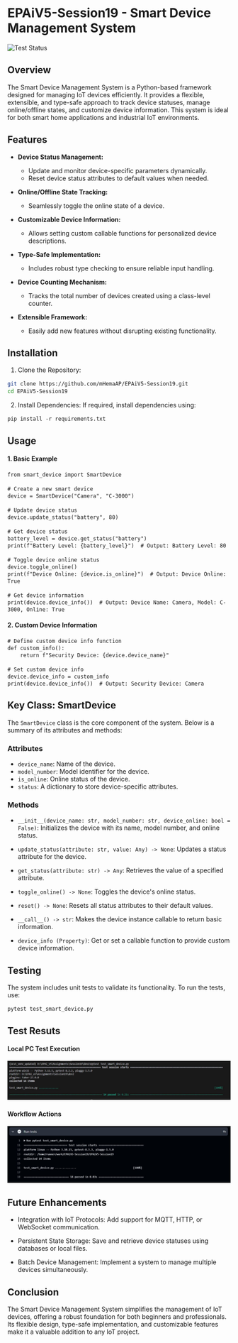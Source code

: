 # EPAiV5-Session19 - Smart Device Management System

![Test Status](https://github.com/mHemaAP/EPAiV5-Session19/actions/workflows/python-app-1.yml/badge.svg)

## Overview
The Smart Device Management System is a Python-based framework designed for managing IoT devices efficiently. It provides a flexible, extensible, and type-safe approach to track device statuses, manage online/offline states, and customize device information. This system is ideal for both smart home applications and industrial IoT environments.

## Features

- **Device Status Management:**

  - Update and monitor device-specific parameters dynamically.
  - Reset device status attributes to default values when needed.

- **Online/Offline State Tracking:**

  - Seamlessly toggle the online state of a device.

- **Customizable Device Information:**

  - Allows setting custom callable functions for personalized device descriptions.

- **Type-Safe Implementation:**

  - Includes robust type checking to ensure reliable input handling.

- **Device Counting Mechanism:**

  - Tracks the total number of devices created using a class-level counter.

- **Extensible Framework:**
  
  - Easily add new features without disrupting existing functionality.

## Installation

1. Clone the Repository:

```bash
git clone https://github.com/mHemaAP/EPAiV5-Session19.git
cd EPAiV5-Session19
```

2. Install Dependencies: If required, install dependencies using:

```
pip install -r requirements.txt
```

## Usage
#### 1. Basic Example

```
from smart_device import SmartDevice

# Create a new smart device
device = SmartDevice("Camera", "C-3000")

# Update device status
device.update_status("battery", 80)

# Get device status
battery_level = device.get_status("battery")
print(f"Battery Level: {battery_level}")  # Output: Battery Level: 80

# Toggle device online status
device.toggle_online()
print(f"Device Online: {device.is_online}")  # Output: Device Online: True

# Get device information
print(device.device_info())  # Output: Device Name: Camera, Model: C-3000, Online: True

```

#### 2. Custom Device Information

```
# Define custom device info function
def custom_info():
    return f"Security Device: {device.device_name}"

# Set custom device info
device.device_info = custom_info
print(device.device_info())  # Output: Security Device: Camera

```

## Key Class: SmartDevice
The `SmartDevice` class is the core component of the system. Below is a summary of its attributes and methods:

### Attributes
- `device_name`: Name of the device.
- `model_number`: Model identifier for the device.
- `is_online`: Online status of the device.
- `status`: A dictionary to store device-specific attributes.

### Methods
- `__init__(device_name: str, model_number: str, device_online: bool = False)`: Initializes the device with its name, model number, and online status.

- `update_status(attribute: str, value: Any) -> None`: Updates a status attribute for the device.

- `get_status(attribute: str) -> Any`: Retrieves the value of a specified attribute.

- `toggle_online() -> None`: Toggles the device's online status.

- `reset() -> None`: Resets all status attributes to their default values.

- `__call__() -> str`: Makes the device instance callable to return basic information.

- `device_info (Property)`: Get or set a callable function to provide custom device information.

## Testing
The system includes unit tests to validate its functionality. To run the tests, use:

```
pytest test_smart_device.py

```

## Test Resuts

#### Local PC Test Execution

![localPC_test_results](localPC_test_results.JPG)

#### Workflow Actions

![gitActions_tests_passed](gitActions_tests_passed.JPG)


## Future Enhancements
- Integration with IoT Protocols: Add support for MQTT, HTTP, or WebSocket communication.

- Persistent State Storage: Save and retrieve device statuses using databases or local files.

- Batch Device Management: Implement a system to manage multiple devices simultaneously.

## Conclusion
The Smart Device Management System simplifies the management of IoT devices, offering a robust foundation for both beginners and professionals. Its flexible design, type-safe implementation, and customizable features make it a valuable addition to any IoT project.
